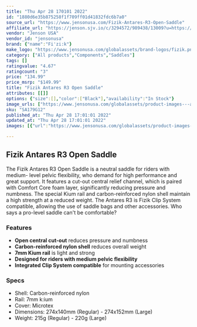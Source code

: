 ```yaml
---
title: "Thu Apr 28 170101 2022"
id: "1880d6e35b875258f1f709ff01d41832fdc6b7a0"
source_url: "https://www.jensonusa.com/Fizik-Antares-R3-Open-Saddle"
affiliate_url: "https://jenson.sjv.io/c/3294572/989438/13009?u=https://www.jensonusa.com/Fizik-Antares-R3-Open-Saddle"
vendor: "Jenson USA"
vendor_id: "jensonusa"
brand: {"name":"Fi'zi:k"}
make_logo: "https://www.jensonusa.com/globalassets/brand-logos/fizik.png"
category: ["All products","Components","Saddles"]
tags: []
ratingvalue: "4.67"
ratingcount: "3"
price: "134.99"
price_msrp: "$149.99"
title: "Fizik Antares R3 Open Saddle"
attributes: [[]]
options: {"size":[],"color":["Black"],"availability":"In Stock"}
image_urls: ["https://www.jensonusa.com/globalassets/product-images---all-assets/fizik-2021/sa179g12-black.jpg","https://www.jensonusa.com/globalassets/product-images---all-assets/fizik-2021/sa179g12_1-black.jpg","https://www.jensonusa.com/globalassets/product-images---all-assets/fizik-2021/sa179g12_2-black.jpg","https://www.jensonusa.com/globalassets/product-images---all-assets/fizik-2021/sa179g12_3-black.jpg"]
sku: "SA179G12"
published_at: "Thu Apr 28 17:01:01 2022"
updated_at: "Thu Apr 28 17:01:01 2022"
images: [{"url":"https://www.jensonusa.com/globalassets/product-images---all-assets/fizik-2021/sa179g12-black.jpg","path":"full/6b3a52992f15b161871d51c499ae644d7020c0c9.jpg","checksum":"1eb4bd2e621e3379137f9606936c58e7","status":"downloaded"},{"url":"https://www.jensonusa.com/globalassets/product-images---all-assets/fizik-2021/sa179g12_1-black.jpg","path":"full/c79051404420f32410a617dabc1653bc9a5b712b.jpg","checksum":"ce22a19e590b19aa17325d14dc6930d4","status":"downloaded"},{"url":"https://www.jensonusa.com/globalassets/product-images---all-assets/fizik-2021/sa179g12_2-black.jpg","path":"full/c79306d7b2269583f978d5ea00006f75f337405d.jpg","checksum":"191736d29d500e6f024d2e05bf776489","status":"downloaded"},{"url":"https://www.jensonusa.com/globalassets/product-images---all-assets/fizik-2021/sa179g12_3-black.jpg","path":"full/4751c24d7a2f7a3e927cb8447c97760adb515e07.jpg","checksum":"1745c7e39cb2ffc663ef61682d806afa","status":"downloaded"}]

---
```

## Fizik Antares R3 Open Saddle

The Fizik Antares R3 Open Saddle is a neutral saddle for riders with medium-
level pelvic flexibility, who demand for high performance and great support.
It features a cut-out central relief channel, which is paired with Comfort
Core foam layer, significantly reducing pressure and numbness. The special
Kium rail and carbon-reinforced nylon shell maintain a high strength at a
reduced weight. The Antares R3 is Fizik Clip System compatible, allowing the
use of saddle bags and other accessories. Who says a pro-level saddle can't be
comfortable?

### Features

  * **Open central cut-out** reduces pressure and numbness
  * **Carbon-reinforced nylon shell** reduces overall weight
  * **7mm Kium rail** is light and strong
  * **Designed for riders with medium pelvic flexibility**
  * **Integrated Clip System compatible** for mounting accessories

### Specs

  * Shell: Carbon-reinforced nylon
  * Rail: 7mm k:ium
  * Cover: Microtex
  * Dimensions: 274x140mm (Regular) - 274x152mm (Large)
  * Weight: 215g (Regular) - 220g (Large)

